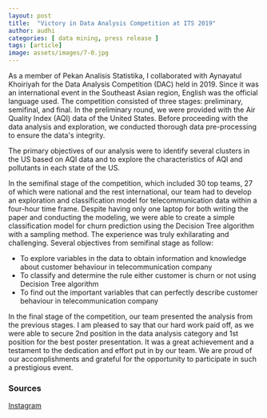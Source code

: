 ```yaml
---
layout: post
title:  "Victory in Data Analysis Competition at ITS 2019"
author: audhi
categories: [ data mining, press release ]
tags: [article]
image: assets/images/7-0.jpg
---
```

As a member of Pekan Analisis Statistika, I collaborated with Aynayatul Khoiriyah for the Data Analysis Competition (DAC) held in 2019. Since it was an international event in the Southeast Asian region, English was the official language used. The competition consisted of three stages: preliminary, semifinal, and final. In the preliminary round, we were provided with the Air Quality Index (AQI) data of the United States. Before proceeding with the data analysis and exploration, we conducted thorough data pre-processing to ensure the data's integrity.

The primary objectives of our analysis were to identify several clusters in the US based on AQI data and to explore the characteristics of AQI and pollutants in each state of the US.

In the semifinal stage of the competition, which included 30 top teams, 27 of which were national and the rest international, our team had to develop an exploration and classification model for telecommunication data within a four-hour time frame. Despite having only one laptop for both writing the paper and conducting the modeling, we were able to create a simple classification model for churn prediction using the Decision Tree algorithm with a sampling method. The experience was truly exhilarating and challenging. Several objectives from semifinal stage as follow:
- To explore variables in the data to obtain information and knowledge about customer behaviour in telecommunication company
- To classify and determine the rule either customer is churn or not using Decision Tree algorithm
- To find out the important variables that can perfectly describe customer behaviour in telecommunication company

In the final stage of the competition, our team presented the analysis from the previous stages. I am pleased to say that our hard work paid off, as we were able to secure 2nd position in the data analysis category and 1st position for the best poster presentation. It was a great achievement and a testament to the dedication and effort put in by our team. We are proud of our accomplishments and grateful for the opportunity to participate in such a prestigious event.

### Sources
<a target="_blank" href="http://instagram.com/p/BwUU2jkF4hx/?utm_source=ig_web_button_share_sheet" class="btn btn-danger">Instagram</a>
